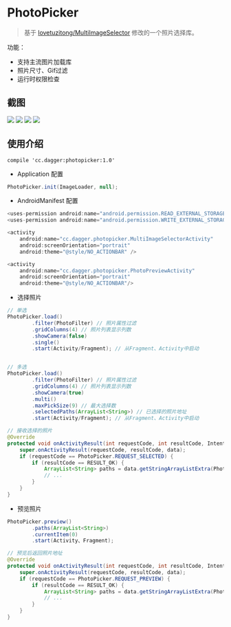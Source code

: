 # PhotoPicker

> 基于 [lovetuzitong/MultiImageSelector](https://github.com/lovetuzitong/MultiImageSelector) 修改的一个照片选择库。

功能：

- 支持主流图片加载库
- 照片尺寸、Gif过滤
- 运行时权限检查

## 截图
![](http://ww1.sinaimg.cn/mw690/006fnUCcgw1f4tn5o3110j308c0etjsd.jpg)
![](https://github.com/wzfu/PhotoPicker/raw/1.0/renderings/image_02.png)
![](https://github.com/wzfu/PhotoPicker/raw/1.0/renderings/image_03.png)
![](https://github.com/wzfu/PhotoPicker/raw/1.0/renderings/image_04.png)

## 使用介绍
```
compile 'cc.dagger:photopicker:1.0'
```

- Application 配置

```java
PhotoPicker.init(ImageLoader, null);
```

- AndroidManifest 配置

```java
<uses-permission android:name="android.permission.READ_EXTERNAL_STORAGE" />
<uses-permission android:name="android.permission.WRITE_EXTERNAL_STORAGE" />

<activity
    android:name="cc.dagger.photopicker.MultiImageSelectorActivity"
    android:screenOrientation="portrait"
    android:theme="@style/NO_ACTIONBAR" />

<activity
    android:name="cc.dagger.photopicker.PhotoPreviewActivity"
    android:screenOrientation="portrait"
    android:theme="@style/NO_ACTIONBAR"/>
```

- 选择照片

```java
// 单选
PhotoPicker.load()
        .filter(PhotoFilter) // 照片属性过滤
        .gridColumns(4) // 照片列表显示列数
        .showCamera(false)
        .single()
        .start(Activity/Fragment); // 从Fragment、Activity中启动


// 多选
PhotoPicker.load()
        .filter(PhotoFilter) // 照片属性过滤
        .gridColumns(4) // 照片列表显示列数
        .showCamera(true)
        .multi()
        .maxPickSize(9) // 最大选择数
        .selectedPaths(ArrayList<String>) // 已选择的照片地址
        .start(Activity/Fragment); // 从Fragment、Activity中启动

// 接收选择的照片
@Override
protected void onActivityResult(int requestCode, int resultCode, Intent data) {
    super.onActivityResult(requestCode, resultCode, data);
    if (requestCode == PhotoPicker.REQUEST_SELECTED) {
        if (resultCode == RESULT_OK) {
            ArrayList<String> paths = data.getStringArrayListExtra(PhotoPicker.EXTRA_RESULT);
            // ...
        }
    }
}
```

- 预览照片

```java
PhotoPicker.preview()
        .paths(ArrayList<String>)
        .currentItem(0)
        .start(Activity、Fragment);

// 预览后返回照片地址
@Override
protected void onActivityResult(int requestCode, int resultCode, Intent data) {
    super.onActivityResult(requestCode, resultCode, data);
    if (requestCode == PhotoPicker.REQUEST_PREVIEW) {
        if (resultCode == RESULT_OK) {
            ArrayList<String> paths = data.getStringArrayListExtra(PhotoPicker.PATHS);
            // ...
        }
    }
}
```
